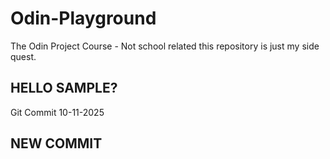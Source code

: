 # Odin-Playground
The Odin Project Course - Not school related this repository is just my side quest.


## HELLO SAMPLE?

Git Commit 10-11-2025


## NEW COMMIT